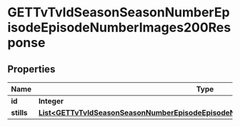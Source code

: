 

# GETTvTvIdSeasonSeasonNumberEpisodeEpisodeNumberImages200Response


## Properties

| Name | Type | Description | Notes |
|------------ | ------------- | ------------- | -------------|
|**id** | **Integer** |  |  [optional] |
|**stills** | [**List&lt;GETTvTvIdSeasonSeasonNumberEpisodeEpisodeNumberImages200ResponseStillsInner&gt;**](GETTvTvIdSeasonSeasonNumberEpisodeEpisodeNumberImages200ResponseStillsInner.md) |  |  [optional] |



